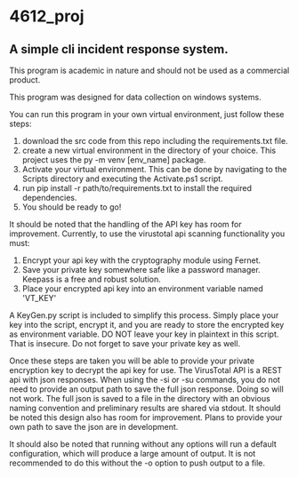 # 4612_proj
## A simple cli incident response system.
This program is academic in nature and should not be used as a commercial product. 

This program was designed for data collection on windows systems.

You can run this program in your own virtual environment, just follow these steps:
1. download the src code from this repo including the requirements.txt file.
2. create a new virtual environment in the directory of your choice. This project uses the py -m venv [env_name] package.
3. Activate your virtual environment. This can be done by navigating to the Scripts directory and executing the Activate.ps1 script. 
4. run pip install -r path/to/requirements.txt to install the required dependencies.
5. You should be ready to go!

It should be noted that the handling of the API key has room for improvement. Currently, to use the virustotal api scanning functionality you must:

1. Encrypt your api key with the cryptography module using Fernet.
2. Save your private key somewhere safe like a password manager. Keepass is a free and robust solution.
3. Place your encrypted api key into an environment variable named 'VT_KEY'

A KeyGen.py script is included to simplify this process. Simply place your key into the script, encrypt it, and you are ready to store the encrypted key as environment variable. DO NOT leave your key in plaintext in this script. That is insecure. Do not forget to save your private key as well. 

Once these steps are taken you will be able to provide your private encryption key to decrypt the api key for use.
The VirusTotal API is a REST api with json responses. When using the -si or -su commands, you do not need to provide an output path to save the full json response. Doing so will not work. The full json is saved to a file in the directory with an obvious naming convention and preliminary results are shared via stdout. It should be noted this design also has room for improvement. Plans to provide your own path to save the json are in development.

It should also be noted that running without any options will run a default configuration, which will produce a large amount of output. It is not recommended to do this without the -o option to push output to a file. 



  
